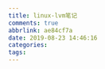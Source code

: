 ```yaml
---
title: linux-lvm笔记
comments: true
abbrlink: ae84cf7a
date: 2019-08-23 14:46:16
categories:
tags:
---
```


